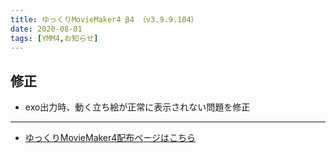 ```yaml
---
title: ゆっくりMovieMaker4 β4 （v3.9.9.104）
date: 2020-08-01
tags: [YMM4,お知らせ]
---
```

## 修正
- exo出力時、動く立ち絵が正常に表示されない問題を修正

---

- [ゆっくりMovieMaker4配布ページはこちら](../index.md)